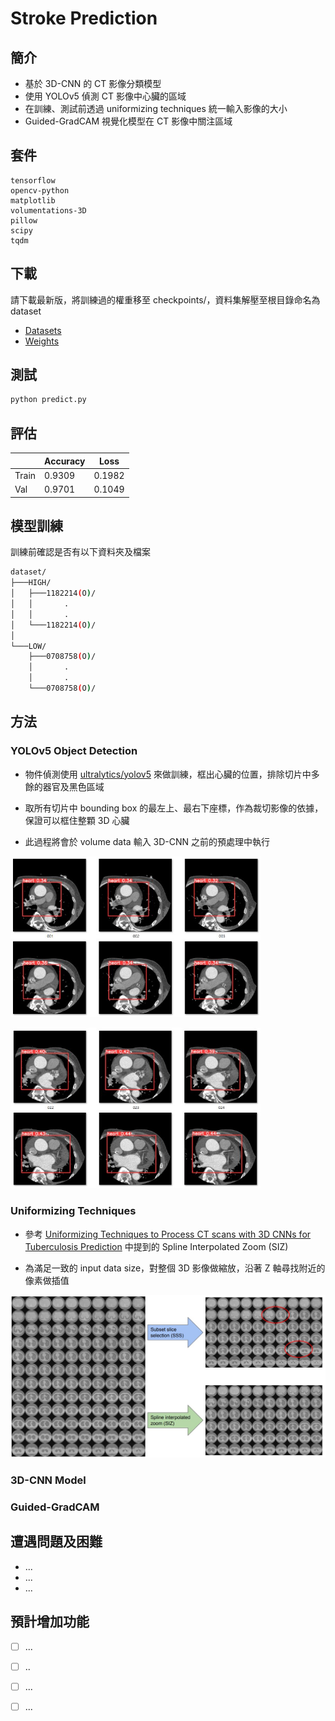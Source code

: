 # Stroke Prediction


## 簡介

* 基於 3D-CNN 的 CT 影像分類模型
* 使用 YOLOv5 偵測 CT 影像中心臟的區域
* 在訓練、測試前透過 uniformizing techniques 統一輸入影像的大小
* Guided-GradCAM 視覺化模型在 CT 影像中關注區域


## 套件

```
tensorflow
opencv-python
matplotlib
volumentations-3D
pillow
scipy
tqdm
```


## 下載

請下載最新版，將訓練過的權重移至 checkpoints/，資料集解壓至根目錄命名為 dataset

* [Datasets](https://drive.google.com/drive/folders/1-JzW3uJlVD9JAbnb1OOzNJoTU9AFqbVK?usp=share_link)
* [Weights](https://drive.google.com/drive/folders/1p-2f3j27dXx-ZGQwakJ1FI1xxmWi3ox5?usp=share_link)


## 測試

```bash
python predict.py
```


## 評估

|            | Accuracy | Loss   |
| ---------- | -------- | ------ |
| Train      | 0.9309   | 0.1982 |
| Val        | 0.9701   | 0.1049 |

## 模型訓練

訓練前確認是否有以下資料夾及檔案

```bash
dataset/
├───HIGH/
│   ├───1182214(O)/
│   │       .
│   │       .
│   └───1182214(O)/
│
└───LOW/
    ├───0708758(O)/
    │       .
    │       .
    └───0708758(O)/       
```


## 方法


### YOLOv5 Object Detection

* 物件偵測使用 [ultralytics/yolov5](https://github.com/ultralytics/yolov5) 來做訓練，框出心臟的位置，排除切片中多餘的器官及黑色區域

* 取所有切片中 bounding box 的最左上、最右下座標，作為裁切影像的依據，保證可以框住整顆 3D 心臟

* 此過程將會於 volume data 輸入 3D-CNN 之前的預處理中執行 

<p float="left">
  <img src="doc/yolov5_1.jpg" width="400" />
</p>
<p float="left">
  <img src="doc/yolov5_2.jpg" width="400" />
</p>


### Uniformizing Techniques

* 參考 [Uniformizing Techniques to Process CT scans with 3D CNNs for Tuberculosis Prediction](https://arxiv.org/abs/2007.13224) 中提到的 Spline Interpolated Zoom (SIZ)

* 為滿足一致的 input data size，對整個 3D 影像做縮放，沿著 Z 軸尋找附近的像素做插值

<p float="left">
  <img src="doc/SIZ_1.jpg" width="600" />
</p>


### 3D-CNN Model

### Guided-GradCAM

## 遭遇問題及困難

* ...
* ...
* ...



## 預計增加功能

* [ ] ...
* [ ] ..
* [ ] ...
* [ ] ...
  